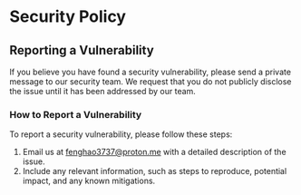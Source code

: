 # Security Policy

## Reporting a Vulnerability

If you believe you have found a security vulnerability, please send a private message to our security team. We request that you do not publicly disclose the issue until it has been addressed by our team.

### How to Report a Vulnerability

To report a security vulnerability, please follow these steps:

1. Email us at fenghao3737@proton.me with a detailed description of the issue.
2. Include any relevant information, such as steps to reproduce, potential impact, and any known mitigations.


